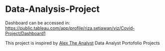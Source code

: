 # Data-Analysis-Project

Dashboard can be accessed in: https://public.tableau.com/app/profile/riza.setiawan/viz/Covid-Project/Dashboard1

This project is inspired by [Alex The Analyst](https://www.youtube.com/c/AlexTheAnalyst) Data Analyst Portofolio Projects

